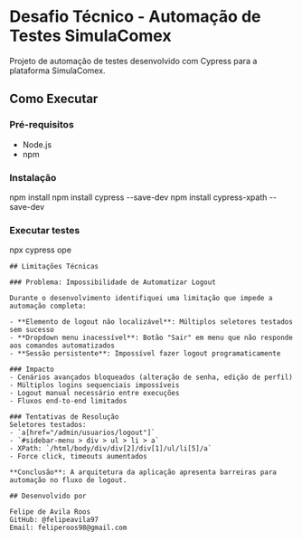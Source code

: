 # Desafio Técnico - Automação de Testes SimulaComex

Projeto de automação de testes desenvolvido com Cypress para a plataforma SimulaComex.

## Como Executar

### Pré-requisitos
- Node.js
- npm

### Instalação

npm install
npm install cypress --save-dev
npm install cypress-xpath --save-dev

### Executar testes
npx cypress ope
```
## Limitações Técnicas

### Problema: Impossibilidade de Automatizar Logout

Durante o desenvolvimento identifiquei uma limitação que impede a automação completa:

- **Elemento de logout não localizável**: Múltiplos seletores testados sem sucesso
- **Dropdown menu inacessível**: Botão "Sair" em menu que não responde aos comandos automatizados
- **Sessão persistente**: Impossível fazer logout programaticamente

### Impacto
- Cenários avançados bloqueados (alteração de senha, edição de perfil)
- Múltiplos logins sequenciais impossíveis
- Logout manual necessário entre execuções
- Fluxos end-to-end limitados

### Tentativas de Resolução
Seletores testados:
- `a[href="/admin/usuarios/logout"]`
- `#sidebar-menu > div > ul > li > a`
- XPath: `/html/body/div/div[2]/div[1]/ul/li[5]/a`
- Force click, timeouts aumentados

**Conclusão**: A arquitetura da aplicação apresenta barreiras para automação no fluxo de logout.

## Desenvolvido por

Felipe de Avila Roos  
GitHub: @felipeavila97  
Email: feliperoos98@gmail.com